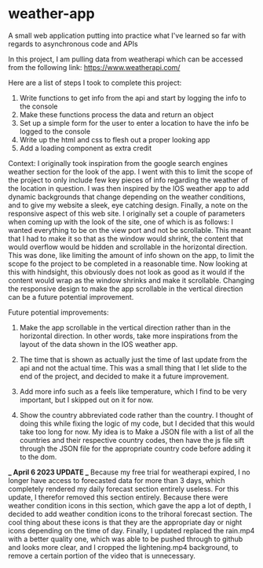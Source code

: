 # weather-app

A small web application putting into practice what I've learned so far with regards to asynchronous code and APIs

In this project, I am pulling data from weatherapi which can be accessed from the following link: https://www.weatherapi.com/

Here are a list of steps I took to complete this project:

1. Write functions to get info from the api and start by logging the info to the console
2. Make these functions process the data and return an object
3. Set up a simple form for the user to enter a location to have the info be logged to the console
4. Write up the html and css to flesh out a proper looking app
5. Add a loading component as extra credit

Context:
I originally took inspiration from the google search engines weather section for the look of the app. I went with this to limit the scope of the project to only include few key pieces of info regarding the weather of the location in question. I was then inspired by the IOS weather app to add dynamic backgrounds that change depending on the weather conditions, and to give my website a sleek, eye catching design. Finally, a note on the responsive aspect of this web site. I originally set a couple of parameters when coming up with the look of the site, one of which is as follows: I wanted everything to be on the view port and not be scrollable. This meant that I had to make it so that as the window would shrink, the content that would overflow would be hidden and scrollable in the horizontal direction. This was done, like limiting the amount of info shown on the app, to limit the scope fo the project to be completed in a reasonable time. Now looking at this with hindsight, this obviously does not look as good as it would if the content would wrap as the window shrinks and make it scrollable. Changing the responsive design to make the app scrollable in the vertical direction can be a future potential improvement.

Future potential improvements:

1. Make the app scrollable in the vertical direction rather than in the horizontal direction. In other words, take more inspirations from the layout of the data shown in the IOS weather app.

2. The time that is shown as actually just the time of last update from the api and not the actual time. This was a small thing that I let slide to the end of the project, and decided to make it a future improvement.

3. Add more info such as a feels like temperature, which I find to be very important, but I skipped out on it for now.

4. Show the country abbreviated code rather than the country. I thought of doing this while fixing the logic of my code, but I decided that this would take too long for now. My idea is to Make a JSON file with a list of all the countries and their respective country codes, then have the js file sift through the JSON file for the appropriate country code before adding it to the dom.

**_ April 6 2023 UPDATE _**
Because my free trial for weatherapi expired, I no longer have access to forecasted data for more than 3 days, which completely rendered my daily forecast section entirely useless. For this update, I therefor removed this section entirely. Because there were weather condition icons in this section, which gave the app a lot of depth, I decided to add weather condition icons to the trihoral forecast section. The cool thing about these icons is that they are the appropriate day or night icons depending on the time of day. Finally, I updated replaced the rain.mp4 with a better quality one, which was able to be pushed through to github and looks more clear, and I cropped the lightening.mp4 background, to remove a certain portion of the video that is unnecessary.
